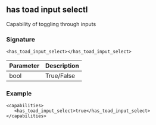 ## has toad input selectl

Capability of toggling through inputs


### Signature

`<has_toad_input_select></has_toad_input_select>`


| Parameter | Description |
| --- | --- |
| bool | True/False |


### Example

```
<capabilities>
   <has_toad_input_select>true</has_toad_input_select>
</capabilities>
```
